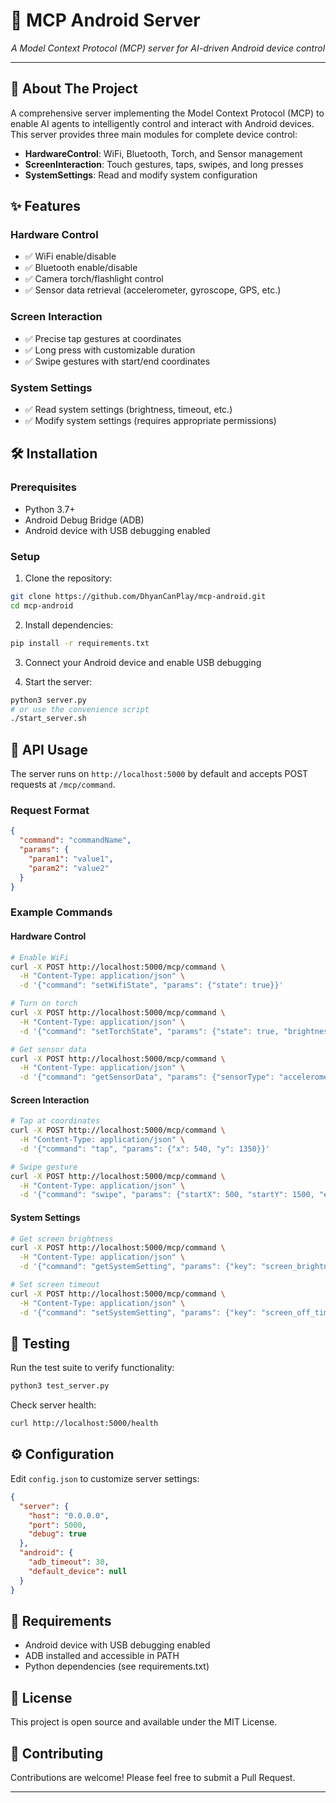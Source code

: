 # 🤖 MCP Android Server

<p align="center">
  <em>A Model Context Protocol (MCP) server for AI-driven Android device control</em>
</p>

---

## 🚀 About The Project

A comprehensive server implementing the Model Context Protocol (MCP) to enable AI agents to intelligently control and interact with Android devices. This server provides three main modules for complete device control:

- **HardwareControl**: WiFi, Bluetooth, Torch, and Sensor management
- **ScreenInteraction**: Touch gestures, taps, swipes, and long presses
- **SystemSettings**: Read and modify system configuration

## ✨ Features

### Hardware Control
- ✅ WiFi enable/disable
- ✅ Bluetooth enable/disable  
- ✅ Camera torch/flashlight control
- ✅ Sensor data retrieval (accelerometer, gyroscope, GPS, etc.)

### Screen Interaction
- ✅ Precise tap gestures at coordinates
- ✅ Long press with customizable duration
- ✅ Swipe gestures with start/end coordinates

### System Settings
- ✅ Read system settings (brightness, timeout, etc.)
- ✅ Modify system settings (requires appropriate permissions)

## 🛠️ Installation

### Prerequisites
- Python 3.7+
- Android Debug Bridge (ADB)
- Android device with USB debugging enabled

### Setup
1. Clone the repository:
```bash
git clone https://github.com/DhyanCanPlay/mcp-android.git
cd mcp-android
```

2. Install dependencies:
```bash
pip install -r requirements.txt
```

3. Connect your Android device and enable USB debugging

4. Start the server:
```bash
python3 server.py
# or use the convenience script
./start_server.sh
```

## 📖 API Usage

The server runs on `http://localhost:5000` by default and accepts POST requests at `/mcp/command`.

### Request Format
```json
{
  "command": "commandName",
  "params": {
    "param1": "value1",
    "param2": "value2"
  }
}
```

### Example Commands

#### Hardware Control
```bash
# Enable WiFi
curl -X POST http://localhost:5000/mcp/command \
  -H "Content-Type: application/json" \
  -d '{"command": "setWifiState", "params": {"state": true}}'

# Turn on torch
curl -X POST http://localhost:5000/mcp/command \
  -H "Content-Type: application/json" \
  -d '{"command": "setTorchState", "params": {"state": true, "brightnessLevel": 80}}'

# Get sensor data
curl -X POST http://localhost:5000/mcp/command \
  -H "Content-Type: application/json" \
  -d '{"command": "getSensorData", "params": {"sensorType": "accelerometer"}}'
```

#### Screen Interaction
```bash
# Tap at coordinates
curl -X POST http://localhost:5000/mcp/command \
  -H "Content-Type: application/json" \
  -d '{"command": "tap", "params": {"x": 540, "y": 1350}}'

# Swipe gesture
curl -X POST http://localhost:5000/mcp/command \
  -H "Content-Type: application/json" \
  -d '{"command": "swipe", "params": {"startX": 500, "startY": 1500, "endX": 500, "endY": 500, "durationMs": 200}}'
```

#### System Settings
```bash
# Get screen brightness
curl -X POST http://localhost:5000/mcp/command \
  -H "Content-Type: application/json" \
  -d '{"command": "getSystemSetting", "params": {"key": "screen_brightness"}}'

# Set screen timeout
curl -X POST http://localhost:5000/mcp/command \
  -H "Content-Type: application/json" \
  -d '{"command": "setSystemSetting", "params": {"key": "screen_off_timeout", "value": "60000"}}'
```

## 🧪 Testing

Run the test suite to verify functionality:
```bash
python3 test_server.py
```

Check server health:
```bash
curl http://localhost:5000/health
```

## ⚙️ Configuration

Edit `config.json` to customize server settings:
```json
{
  "server": {
    "host": "0.0.0.0",
    "port": 5000,
    "debug": true
  },
  "android": {
    "adb_timeout": 30,
    "default_device": null
  }
}
```

## 🔧 Requirements

- Android device with USB debugging enabled
- ADB installed and accessible in PATH
- Python dependencies (see requirements.txt)

## 📝 License

This project is open source and available under the MIT License.

## 🤝 Contributing

Contributions are welcome! Please feel free to submit a Pull Request.

---
